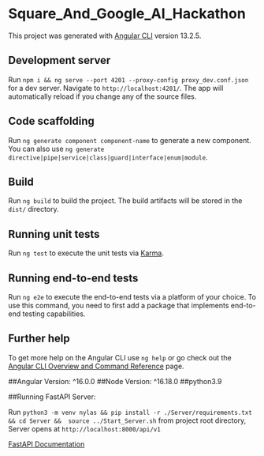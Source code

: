 # Square_And_Google_AI_Hackathon

This project was generated with [Angular CLI](https://github.com/angular/angular-cli) version 13.2.5.

## Development server

Run `npm i && ng serve --port 4201 --proxy-config proxy_dev.conf.json` for a dev server. Navigate to `http://localhost:4201/`. The app will automatically reload if you change any of the source files.

## Code scaffolding

Run `ng generate component component-name` to generate a new component. You can also use `ng generate directive|pipe|service|class|guard|interface|enum|module`.

## Build

Run `ng build` to build the project. The build artifacts will be stored in the `dist/` directory.

## Running unit tests

Run `ng test` to execute the unit tests via [Karma](https://karma-runner.github.io).

## Running end-to-end tests

Run `ng e2e` to execute the end-to-end tests via a platform of your choice. To use this command, you need to first add a package that implements end-to-end testing capabilities.

## Further help

To get more help on the Angular CLI use `ng help` or go check out the [Angular CLI Overview and Command Reference](https://angular.io/cli) page.



##Angular Version:  ^16.0.0
##Node Version: ^16.18.0
##python3.9



##Running FastAPI Server:

Run `python3 -m venv nylas && pip install -r ./Server/requirements.txt && cd Server &&  source ../Start_Server.sh` from project root directory, Server opens at `http://localhost:8000/api/v1`

[FastAPI Documentation](https://fastapi.tiangolo.com/tutorial/)
